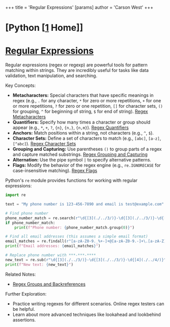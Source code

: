 +++
 title = 'Regular Expressions'
[params]
	author = 'Carson West'
+++
# [Python [[1](./../python-[[1/) Home]]
# [Regular Expressions](./../regular-expressions/) 
Regular expressions (regex or regexp) are powerful tools for pattern matching within strings.  They are incredibly useful for tasks like data validation, text manipulation, and searching.

Key Concepts:

* **Metacharacters:** Special characters that have specific meanings in regex (e.g., `.` for any character, `*` for zero or more repetitions, `+` for one or more repetitions, `?` for zero or one repetition, `[]` for character sets, `()` for grouping, `^` for beginning of string, ` $ ` for end of string). [Regex Metacharacters](./../regex-metacharacters/)
* **Quantifiers:**  Specify how many times a character or group should appear (e.g., `*`, `+`, `?`, `{n}`, `{n,}`, `{n,m}`). [Regex Quantifiers](./../regex-quantifiers/)
* **Anchors:**  Match positions within a string, not characters (e.g., `^`, ` $ `).
* **Character Sets:** Define a set of characters to match (e.g., `[abc]`, `[a-z]`, `[^abc]`). [Regex Character Sets](./../regex-character-sets/)
* **Grouping and Capturing:** Use parentheses `()` to group parts of a regex and capture matched substrings. [Regex Grouping and Capturing](./../regex-grouping-and-capturing/)
* **Alternation:** Use the pipe symbol `|` to specify alternative patterns.
* **Flags:** Modify the behavior of the regex engine (e.g., `re.IGNORECASE` for case-insensitive matching). [Regex Flags](./../regex-flags/)

Python's `re` module provides functions for working with regular expressions:

```python
import re

text = "My phone number is 123-456-7890 and email is test@example.com"

# Find phone number
phone_number_match = re.search(r"\d{[3](./../3/)}-\d{[3](./../3/)}-\d{[4](./../4/)}", text)
if phone_number_match:
    print(f"Phone number: {phone_number_match.group(0)}")

# Find all email addresses (this assumes a simple email format)
email_matches = re.findall(r"[a-zA-Z0-9._%+-]+@[a-zA-Z0-9.-]+\.[a-zA-Z]{[2](./../2/),}", text)
print(f"Email addresses: {email_matches}")

# Replace phone number with ***-***-****
new_text = re.sub(r"\d{[3](./../3/)}-\d{[3](./../3/)}-\d{[4](./../4/)}", "***-***-****", text)
print(f"New text: {new_text}")

```

Related Notes:

- [Regex Groups and Backreferences](./../regex-groups-and-backreferences/)


Further Exploration:

*  Practice writing regexes for different scenarios.  Online regex testers can be helpful.
* Learn about more advanced techniques like lookahead and lookbehind assertions.


